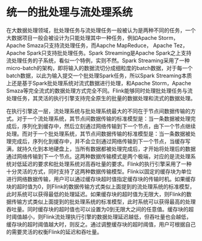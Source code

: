 # 统一的批处理与流处理系统

在大数据处理领域，批处理任务与流处理任务一般被认为是两种不同的任务，一个大数据项目一般会被设计为只能处理其中一种任务，例如Apache Storm，Apache Smaza只支持流处理任务，而Aapche MapReduce， Apache Tez，Apache Spark只支持批处理任务。Spark Streaming是Apache Spark之上支持流处理任务的子系统，看似一个特例，实则不然。Spark Streaming采用了一种micro-batch的架构，即将输入的数据流切分成细粒度的batch数据，对于每一个batch数据，以此为输入提交一个批处理Spark任务，所以Spark Streaming本质上还是基于Spark批处理系统对流式数据进行处理，和Apache Storm，Apache Smaza等完全流式的数据处理方式完全不同。Flink能够同时处理批处理任务与流处理任务，其灵活的执行引擎支持完全原生的批量的数据处理和流式的数据处理。

在执行引擎这一层，流处理系统与批处理系统最大的不同在于节点间数据传输的方式。对于一个流处理系统，其节点间数据传输的标准模型是：当一条数据被处理完成后，序列化到缓存中，然后立刻通过网络传输到下一个节点，由下一个节点继续处理。而对于一个批处理系统，其节点间数据传输的标准模型是：当一条数据被处理完成后，序列化到缓存中，并不会立刻通过网络传输到下一个节点，当缓存写满，就持久化到本地硬盘上，当所有数据都被处理完成后，才开始将处理后的数据通过网络传输到下一个节点。这两种数据传输模式是两个极端，对应的是流处理系统对低延迟的要求和批处理系统对高吞吐量的要求。Flink的执行引擎采用了一种十分灵活的方式，同时支持了这两种数据传输模型。Flink以固定的缓存块为单位进行网络数据传输，用户可以通过缓存块超时值指定缓存块的传输时机。如果缓存块的超时值为0，则Flink的数据传输方式类似上面提到的流处理系统的标准模型，此时系统可以获得最低的处理延迟。如果缓存块的超时值为无限大，则Flink的数据传输方式类似上面提到的批处理系统的标准模型，此时系统可以获得最高的处理吞吐量。同时缓存块的超时值也可以设置为0到无限大之间的任意值。缓存块的超时阈值越小，则Flink流处理执行引擎的数据处理延迟越低，但吞吐量也会越低，缓存块的超时阈值越大时，则反之。通过调整缓存块的超时阈值，用户可根据自己的需要灵活的权衡Flink的延迟和吞吐量。